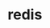<!--#region
@author 吴钦飞
@email wuqinfei@qq.com
@create date 2025-08-04 23:37:52
@modify date 2025-08-04 23:37:53
@desc [description]
#endregion-->

# redis